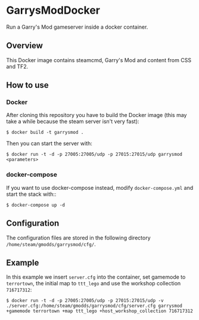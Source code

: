 # GarrysModDocker
Run a Garry's Mod gameserver inside a docker container.

## Overview
This Docker image contains steamcmd, Garry's Mod and content from CSS and TF2.

## How to use
### Docker
After cloning this repository you have to build the Docker image (this may take a while because the steam server isn't very fast):

    $ docker build -t garrysmod .

Then you can start the server with:

    $ docker run -t -d -p 27005:27005/udp -p 27015:27015/udp garrysmod <parameters>

### docker-compose
If you want to use docker-compose instead, modify `docker-compose.yml` and start the stack with::

    $ docker-compose up -d


## Configuration
The configuration files are stored in the following directory `/home/steam/gmodds/garrysmod/cfg/`.

## Example
In this example we insert `server.cfg` into the container, set gamemode to `terrortown`, the initial map to `ttt_lego` and use the workshop collection `716717312`:

    $ docker run -t -d -p 27005:27005/udp -p 27015:27015/udp -v ./server.cfg:/home/steam/gmodds/garrysmod/cfg/server.cfg garrysmod +gamemode terrortown +map ttt_lego +host_workshop_collection 716717312
